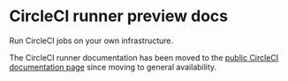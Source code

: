 # CircleCI runner preview docs
Run CircleCI jobs on your own infrastructure.

The CircleCI runner documentation has been moved to the [public CircleCI documentation page](https://circleci.com/docs/2.0/runner-overview/) since moving to general availability.
